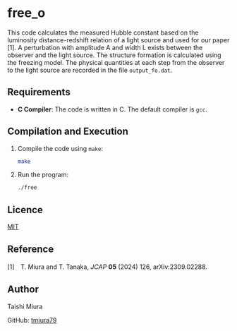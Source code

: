 # free_o

This code calculates the measured Hubble constant based on the luminosity distance-redshift relation of a light source and used for our paper [1]. 
A perturbation with amplitude A and width L exists between the observer and the light source. 
The structure formation is calculated using the freezing model.
The physical quantities at each step from the observer to the light source are recorded in the file `output_fo.dat`.


## Requirements

- **C Compiler**: The code is written in C. The default compiler is `gcc`.

## Compilation and Execution

1. Compile the code using `make`:
    ```bash
    make
    ```
2. Run the program:
    ```bash
    ./free
    ```

## Licence

[MIT](https://github.com/tmiura79/IHC/blob/main/LICENSE)

## Reference
[1]　T. Miura and T. Tanaka, *JCAP* **05** (2024) 126, arXiv:2309.02288.

## Author

Taishi Miura

GitHub: [tmiura79](https://github.com/tmiura79)

